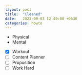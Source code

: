 ```yaml
---
layout: post
title:  "Cleaned"
date:   2023-09-03 12:40:00 +0630
categories: howto
---
```

- Physical 
- Mental

- [x] Workout
- [ ] Content Planner
- [ ] Proposition
- [ ] Work Hard